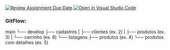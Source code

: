 [![Review Assignment Due Date](https://classroom.github.com/assets/deadline-readme-button-22041afd0340ce965d47ae6ef1cefeee28c7c493a6346c4f15d667ab976d596c.svg)](https://classroom.github.com/a/dNOfMvCD)
[![Open in Visual Studio Code](https://classroom.github.com/assets/open-in-vscode-2e0aaae1b6195c2367325f4f02e2d04e9abb55f0b24a779b69b11b9e10269abc.svg)](https://classroom.github.com/online_ide?assignment_repo_id=15330778&assignment_repo_type=AssignmentRepo)

### GitFlow:

main
└── develop 
      ├── cadastros
      |      ├── clientes (ex. 2)
      |      ├── produtos (ex. 3)
      |      └── carrinho (ex. 6)
      └── listagens
             ├── produtos (ex. 4)
             └── produtos com detalhes (ex. 5)
